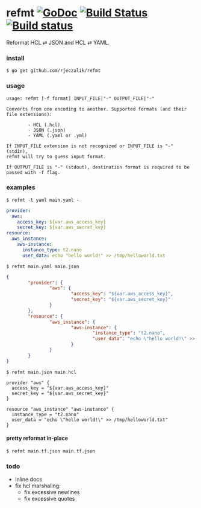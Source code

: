 # refmt [![GoDoc](https://godoc.org/github.com/rjeczalik/refmt?status.png)](https://godoc.org/github.com/rjeczalik/refmt) [![Build Status](https://img.shields.io/travis/rjeczalik/refmt/master.svg)](https://travis-ci.org/rjeczalik/refmt "linux_amd64") [![Build status](https://img.shields.io/appveyor/ci/rjeczalik/refmt.svg)](https://ci.appveyor.com/project/rjeczalik/refmt "windows_amd64")
Reformat HCL ⇄ JSON and HCL ⇄ YAML.

### install

```
$ go get github.com/rjeczalik/refmt
```

### usage

```
usage: refmt [-f format] INPUT_FILE|"-" OUTPUT_FILE|"-"

Converts from one encoding to another. Supported formats (and their file extensions):

        - HCL (.hcl)
        - JSON (.json)
        - YAML (.yaml or .yml)

If INPUT_FILE extension is not recognized or INPUT_FILE is "-" (stdin),
refmt will try to guess input format.

If OUTPUT_FILE is "-" (stdout), destination format is required to be
passed with -f flag.
```

### examples

```
$ refmt -t yaml main.yaml -
```
```yaml
provider:
  aws:
    access_key: ${var.aws_access_key}
    secret_key: ${var.aws_secret_key}
resource:
  aws_instance:
    aws-instance:
      instance_type: t2.nano
      user_data: echo "hello world!" >> /tmp/helloworld.txt
```
```
$ refmt main.yaml main.json
```
```json
{
        "provider": {
                "aws": {
                        "access_key": "${var.aws_access_key}",
                        "secret_key": "${var.aws_secret_key}"
                }
        },
        "resource": {
                "aws_instance": {
                        "aws-instance": {
                                "instance_type": "t2.nano",
                                "user_data": "echo \"hello world!\" >> /tmp/helloworld.txt"
                        }
                }
        }
}
```
```hcl
$ refmt main.json main.hcl
```
```
provider "aws" {
  access_key = "${var.aws_access_key}"
  secret_key = "${var.aws_secret_key}"
}

resource "aws_instance" "aws-instance" {
  instance_type = "t2.nano"
  user_data = "echo \"hello world!\" >> /tmp/helloworld.txt"
}
```

#### pretty reformat in-place

```
$ refmt main.tf.json main.tf.json
```

### todo

- inline docs
- fix hcl marshaling:
  - fix excessive newlines
  - fix excessive quotes
